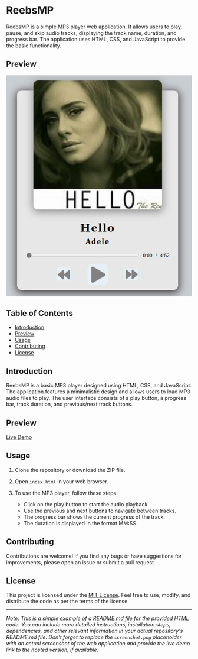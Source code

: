 # ReebsMP

ReebsMP is a simple MP3 player web application. It allows users to play, pause, and skip audio tracks, displaying the track name, duration, and progress bar. The application uses HTML, CSS, and JavaScript to provide the basic functionality.

## Preview

![ReebsMP Preview](mp.PNG)

## Table of Contents

- [Introduction](#introduction)
- [Preview](#preview)
- [Usage](#usage)
- [Contributing](#contributing)
- [License](#license)

## Introduction

ReebsMP is a basic MP3 player designed using HTML, CSS, and JavaScript. The application features a minimalistic design and allows users to load MP3 audio files to play. The user interface consists of a play button, a progress bar, track duration, and previous/next track buttons.

## Preview

[Live Demo](https://example.com)

## Usage

1. Clone the repository or download the ZIP file.

2. Open `index.html` in your web browser.

3. To use the MP3 player, follow these steps:
   - Click on the play button to start the audio playback.
   - Use the previous and next buttons to navigate between tracks.
   - The progress bar shows the current progress of the track.
   - The duration is displayed in the format MM:SS.

## Contributing

Contributions are welcome! If you find any bugs or have suggestions for improvements, please open an issue or submit a pull request.

## License

This project is licensed under the [MIT License](LICENSE). Feel free to use, modify, and distribute the code as per the terms of the license.

---

*Note: This is a simple example of a README.md file for the provided HTML code. You can include more detailed instructions, installation steps, dependencies, and other relevant information in your actual repository's README.md file. Don't forget to replace the `screenshot.png` placeholder with an actual screenshot of the web application and provide the live demo link to the hosted version, if available.*
